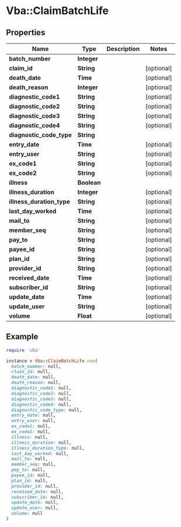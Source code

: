 # Vba::ClaimBatchLife

## Properties

| Name | Type | Description | Notes |
| ---- | ---- | ----------- | ----- |
| **batch_number** | **Integer** |  |  |
| **claim_id** | **String** |  | [optional] |
| **death_date** | **Time** |  | [optional] |
| **death_reason** | **Integer** |  | [optional] |
| **diagnostic_code1** | **String** |  | [optional] |
| **diagnostic_code2** | **String** |  | [optional] |
| **diagnostic_code3** | **String** |  | [optional] |
| **diagnostic_code4** | **String** |  | [optional] |
| **diagnostic_code_type** | **String** |  |  |
| **entry_date** | **Time** |  | [optional] |
| **entry_user** | **String** |  | [optional] |
| **ex_code1** | **String** |  | [optional] |
| **ex_code2** | **String** |  | [optional] |
| **illness** | **Boolean** |  |  |
| **illness_duration** | **Integer** |  | [optional] |
| **illness_duration_type** | **String** |  | [optional] |
| **last_day_worked** | **Time** |  | [optional] |
| **mail_to** | **String** |  | [optional] |
| **member_seq** | **String** |  | [optional] |
| **pay_to** | **String** |  | [optional] |
| **payee_id** | **String** |  | [optional] |
| **plan_id** | **String** |  | [optional] |
| **provider_id** | **String** |  | [optional] |
| **received_date** | **Time** |  | [optional] |
| **subscriber_id** | **String** |  | [optional] |
| **update_date** | **Time** |  | [optional] |
| **update_user** | **String** |  | [optional] |
| **volume** | **Float** |  | [optional] |

## Example

```ruby
require 'vba'

instance = Vba::ClaimBatchLife.new(
  batch_number: null,
  claim_id: null,
  death_date: null,
  death_reason: null,
  diagnostic_code1: null,
  diagnostic_code2: null,
  diagnostic_code3: null,
  diagnostic_code4: null,
  diagnostic_code_type: null,
  entry_date: null,
  entry_user: null,
  ex_code1: null,
  ex_code2: null,
  illness: null,
  illness_duration: null,
  illness_duration_type: null,
  last_day_worked: null,
  mail_to: null,
  member_seq: null,
  pay_to: null,
  payee_id: null,
  plan_id: null,
  provider_id: null,
  received_date: null,
  subscriber_id: null,
  update_date: null,
  update_user: null,
  volume: null
)
```

